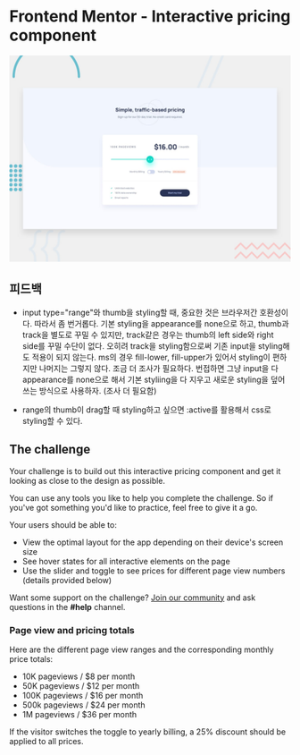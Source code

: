 # Frontend Mentor - Interactive pricing component

![Design preview for the Interactive pricing component coding challenge](./design/desktop-preview.jpg)

## 피드백

- input type="range"와 thumb을 styling할 때,
  중요한 것은 브라우저간 호환성이다. 따라서 좀 번거롭다.
  기본 styling을 appearance를 none으로 하고,
  thumb과 track을 별도로 꾸밀 수 있지만,
  track같은 경우는 thumb의 left side와 right side를 꾸밀 수단이 없다.
  오히려 track을 styling함으로써 기존 input을 styling해도 적용이 되지 않는다.
  ms의 경우 fill-lower, fill-upper가 있어서 styling이 편하지만 나머지는 그렇지 않다. 조금 더 조사가 필요하다.
  번접하면 그냥 input을 다 appearance를 none으로 해서 기본 styliing을 다 지우고
  새로운 styling을 덮어쓰는 방식으로 사용하자. (조사 더 필요함)

- range의 thumb이 drag할 때 styling하고 싶으면
  :active를 활용해서 css로 styling할 수 있다.

## The challenge

Your challenge is to build out this interactive pricing component and get it looking as close to the design as possible.

You can use any tools you like to help you complete the challenge. So if you've got something you'd like to practice, feel free to give it a go.

Your users should be able to:

- View the optimal layout for the app depending on their device's screen size
- See hover states for all interactive elements on the page
- Use the slider and toggle to see prices for different page view numbers (details provided below)

Want some support on the challenge? [Join our community](https://www.frontendmentor.io/community) and ask questions in the **#help** channel.

### Page view and pricing totals

Here are the different page view ranges and the corresponding monthly price totals:

- 10K pageviews / $8 per month
- 50K pageviews / $12 per month
- 100K pageviews / $16 per month
- 500k pageviews / $24 per month
- 1M pageviews / $36 per month

If the visitor switches the toggle to yearly billing, a 25% discount should be applied to all prices.
